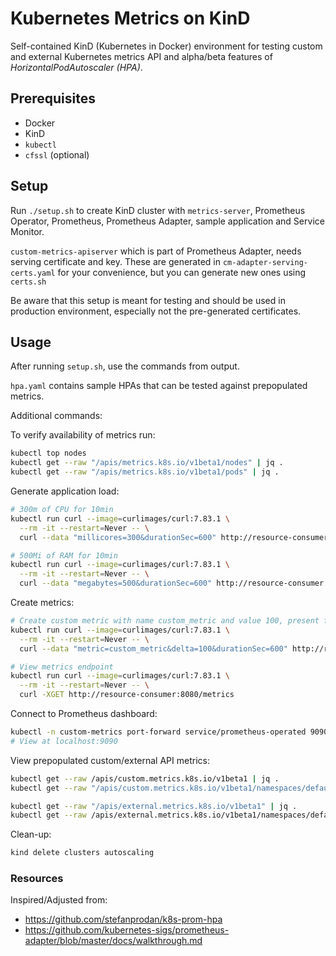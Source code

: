# Kubernetes Metrics on KinD

Self-contained KinD (Kubernetes in Docker) environment for testing custom and external Kubernetes metrics API and alpha/beta features of _HorizontalPodAutoscaler (HPA)_.

## Prerequisites

- Docker
- KinD
- `kubectl`
- `cfssl` (optional)

## Setup

Run `./setup.sh` to create KinD cluster with `metrics-server`, Prometheus Operator, Prometheus, Prometheus Adapter, sample application and Service Monitor.

`custom-metrics-apiserver` which is part of Prometheus Adapter, needs serving certificate and key. These are generated in `cm-adapter-serving-certs.yaml` for your convenience, but you can generate new ones using `certs.sh`

Be aware that this setup is meant for testing and should be used in production environment, especially not the pre-generated certificates.

## Usage

After running `setup.sh`, use the commands from output.

`hpa.yaml` contains sample HPAs that can be tested against prepopulated metrics.

Additional commands:

To verify availability of metrics run:

```bash
kubectl top nodes
kubectl get --raw "/apis/metrics.k8s.io/v1beta1/nodes" | jq .
kubectl get --raw "/apis/metrics.k8s.io/v1beta1/pods" | jq .
```

Generate application load:

```bash
# 300m of CPU for 10min
kubectl run curl --image=curlimages/curl:7.83.1 \
  --rm -it --restart=Never -- \
  curl --data "millicores=300&durationSec=600" http://resource-consumer:8080/ConsumeCPU

# 500Mi of RAM for 10min
kubectl run curl --image=curlimages/curl:7.83.1 \
  --rm -it --restart=Never -- \
  curl --data "megabytes=500&durationSec=600" http://resource-consumer:8080/ConsumeMem
```

Create metrics:

```bash
# Create custom metric with name custom_metric and value 100, present for 10min
kubectl run curl --image=curlimages/curl:7.83.1 \
  --rm -it --restart=Never -- \
  curl --data "metric=custom_metric&delta=100&durationSec=600" http://resource-consumer:8080/BumpMetric

# View metrics endpoint
kubectl run curl --image=curlimages/curl:7.83.1 \
  --rm -it --restart=Never -- \
  curl -XGET http://resource-consumer:8080/metrics
```

Connect to Prometheus dashboard:

```bash
kubectl -n custom-metrics port-forward service/prometheus-operated 9090
# View at localhost:9090
```

View prepopulated custom/external API metrics:

```bash
kubectl get --raw /apis/custom.metrics.k8s.io/v1beta1 | jq .
kubectl get --raw "/apis/custom.metrics.k8s.io/v1beta1/namespaces/default/pods/*/custom_metric" | jq .

kubectl get --raw "/apis/external.metrics.k8s.io/v1beta1" | jq .
kubectl get --raw /apis/external.metrics.k8s.io/v1beta1/namespaces/default/external_queue_messages_ready | jq .
```

Clean-up:

```bash
kind delete clusters autoscaling
```

### Resources

Inspired/Adjusted from:

- https://github.com/stefanprodan/k8s-prom-hpa
- https://github.com/kubernetes-sigs/prometheus-adapter/blob/master/docs/walkthrough.md